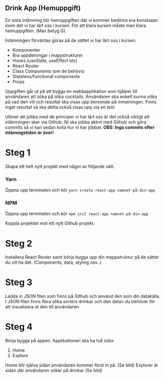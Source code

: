 
## Drink App (Hemuppgift)

En sista inlämning blir hemuppgiften där vi kommer bedöma era kunskaper inom det vi har lärt oss i kursen. För att klara kursen måste man klara hemuppgiften. (Max betyg G). 

Inlämningen förväntas göras på de sättet vi har lärt oss i kursen. 

- Komponenter
- Bra uppdelningar i mappstrukturer
- Hooks (useState, useEffect etc)
- React Router
- Class Components (om de behövs)
- Stateless/functional components
- Props

Uppgiften går ut på att bygga en webbapplikation som hjälper till användaren att söka på olika cocktails. Användaren ska enkelt kunna söka på vad den vill och resultat ska visas upp bereonde på inmatningen. Finns inget resultat så ska detta också visas upp via en text.

Utöver att jobba med de principer vi har lärt oss är det också viktigt att inlämningen sker via Github. Ni ska jobba aktivt med Github och göra commits så vi kan sedan kolla hur ni har jobbat. **OBS: Inga commits efter inlämnigstiden är över!**


# Steg 1 
Skapa ett helt nytt projekt med något av följande sätt.

### Yarn

Öppna upp terminalen och kör  `yarn create react-app namnet-på-din-app`

### [](https://github.com/molndal-react/week-3-exercise#npm)NPM

Öppna upp terminalen och kör  `npm init react-app namnet-på-din-app`

Koppla projektet mot ett nytt Github projekt. 

# Steg 2
Installera React Router samt börja bygga upp din mappstruktur på de sättet du vill ha det. (Components, data, styling osv..)

# Steg 3 
Ladda in JSON filen som finns på Github och använd den som din datakälla. I JSON filen finns flera olika sorters drinkar och den datan du behöver för att visualisera ut den till användaren.

# Steg 4

Börja bygga på appen. Applikationen ska ha två sidor

 1. Home
 2. Explore

Home blir själva sidan användaren kommer först in på. (Se bild)
Explorer är sidan där användaren söker på drinkar (Se bild) 


